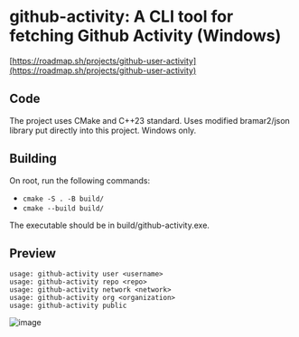 # github-activity: A CLI tool for fetching Github Activity (Windows)
[https://roadmap.sh/projects/github-user-activity](https://roadmap.sh/projects/github-user-activity)
## Code
The project uses CMake and C++23 standard. Uses modified bramar2/json library put directly into this project. Windows only.
## Building
On root, run the following commands:
- `cmake -S . -B build/`
- `cmake --build build/`


The executable should be in build/github-activity.exe.

## Preview
```
usage: github-activity user <username>
usage: github-activity repo <repo>
usage: github-activity network <network>
usage: github-activity org <organization>
usage: github-activity public
```
![image](https://github.com/user-attachments/assets/6f189d38-63e6-410f-ae59-f97cf215e16f)
